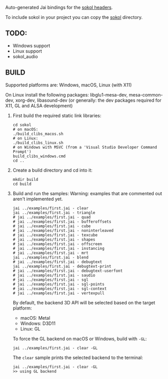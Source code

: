 <!-- [![Jai](https://github.com/colinbellino/sokol-jai/actions/workflows/main.yml/badge.svg)](https://github.com/colinbellino/sokol-jai/actions/workflows/main.yml) -->

Auto-generated Jai bindings for the [sokol headers](https://github.com/floooh/sokol).

To include sokol in your project you can copy the [sokol](sokol/) directory.

## TODO:
- Windows support
- Linux support
- sokol_audio

## BUILD

Supported platforms are: Windows, macOS, Linux (with X11)

On Linux install the following packages: libglu1-mesa-dev, mesa-common-dev, xorg-dev, libasound-dev
(or generally: the dev packages required for X11, GL and ALSA development)

1. First build the required static link libraries:

    ```
    cd sokol
    # on macOS:
    ./build_clibs_macos.sh
    # on Linux:
    ./build_clibs_linux.sh
    # on Windows with MSVC (from a 'Visual Studio Developer Command Prompt')
    build_clibs_windows.cmd
    cd ..
    ```

2. Create a build directory and cd into it:
    ```
    mkdir build
    cd build
    ```

3. Build and run the samples:
    Warning: examples that are commented out aren't implemented yet.
    ```
    jai ../examples/first.jai - clear
    jai ../examples/first.jai - triangle
    # jai ../examples/first.jai - quad
    # jai ../examples/first.jai - bufferoffsets
    # jai ../examples/first.jai - cube
    # jai ../examples/first.jai - noninterleaved
    # jai ../examples/first.jai - texcube
    # jai ../examples/first.jai - shapes
    # jai ../examples/first.jai - offscreen
    # jai ../examples/first.jai - instancing
    # jai ../examples/first.jai - mrt
    jai ../examples/first.jai - blend
    # jai ../examples/first.jai - debugtext
    jai ../examples/first.jai - debugtext-print
    # jai ../examples/first.jai - debugtext-userfont
    # jai ../examples/first.jai - saudio
    # jai ../examples/first.jai - sgl
    # jai ../examples/first.jai - sgl-points
    # jai ../examples/first.jai - sgl-context
    # jai ../examples/first.jai - vertexpull
    ```

    By default, the backend 3D API will be selected based on the target platform:

    - macOS: Metal
    - Windows: D3D11
    - Linux: GL

    To force the GL backend on macOS or Windows, build with ```-GL```:

    ```
    jai ../examples/first.jai - clear -GL
    ```

    The ```clear``` sample prints the selected backend to the terminal:

    ```
    jai ../examples/first.jai - clear -GL
    >> using GL backend
    ```
